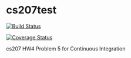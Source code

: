 # cs207test

[![Build Status](https://travis-ci.org/DavidYQY/cs207test.svg?branch=master)](https://travis-ci.org/DavidYQY/cs207test.svg?branch=master)

[![Coverage Status](https://codecov.io/gh/DavidYQY/cs207test/branch/master/graph/badge.svg)](https://codecov.io/gh/DavidYQY/cs207test)

cs207 HW4 Problem 5 for Continuous Integration
